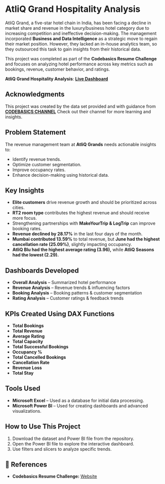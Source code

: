 # AtliQ Grand Hospitality Analysis
AtliQ Grand, a five-star hotel chain in India, has been facing a decline in market share and revenue in the luxury/business hotel category due to increasing competition and ineffective decision-making. The management incorporated **Business and Data Intelligence** as a strategic move to regain their market position. However, they lacked an in-house analytics team, so they outsourced this task to gain insights from their historical data.

This project was completed as part of the **Codebasics Resume Challenge** and focuses on analyzing hotel performance across key metrics such as bookings, revenue, customer behavior, and ratings.

**AtliQ Grand Hospitality Analysis**: [**Live Dashboard**](https://surl.li/gckdlp)

## Acknowledgments

This project was created by the data set provided and with guidance from [**CODEBASICS CHANNEL**](http://surl.li/nqzscw) Check out their channel for more learning and insights.

## Problem Statement
The revenue management team at **AtliQ Grands** needs actionable insights to:
- Identify revenue trends.
- Optimize customer segmentation.
- Improve occupancy rates.
- Enhance decision-making using historical data.

## Key Insights
- **Elite customers** drive revenue growth and should be prioritized across cities.
- **RT2 room type** contributes the highest revenue and should receive more focus.
- Strengthening partnerships with **MakeYourTrip & LogTrip** can improve booking rates.
- **Revenue declined by 28.17%** in the last four days of the month.
- **Mumbai contributed 13.59%** to total revenue, but **June had the highest cancellation rate (25.09%)**, slightly impacting occupancy.
- **AtliQ Blu had the highest average rating (3.96),** while **AtliQ Seasons had the lowest (2.29).**

## Dashboards Developed
- **Overall Analysis** – Summarized hotel performance
- **Revenue Analysis** – Revenue trends & influencing factors
- **Booking Analysis** – Booking patterns & customer segmentation
- **Rating Analysis** – Customer ratings & feedback trends

## KPIs Created Using DAX Functions
- **Total Bookings**
- **Total Revenue**
- **Average Rating**
- **Total Capacity**
- **Total Successful Bookings**
- **Occupancy %**
- **Total Cancelled Bookings**
- **Cancellation Rate**
- **Revenue Loss**
- **Total Stay**

## Tools Used
- **Microsoft Excel** – Used as a database for initial data processing.
- **Microsoft Power BI** – Used for creating dashboards and advanced visualizations.

## How to Use This Project
1. Download the dataset and Power BI file from the repository.
2. Open the Power BI file to explore the interactive dashboard.
3. Use filters and slicers to analyze specific trends.

## 🔗 References
- **Codebasics Resume Challenge:** [Website](https://surl.li/gvaozi)
